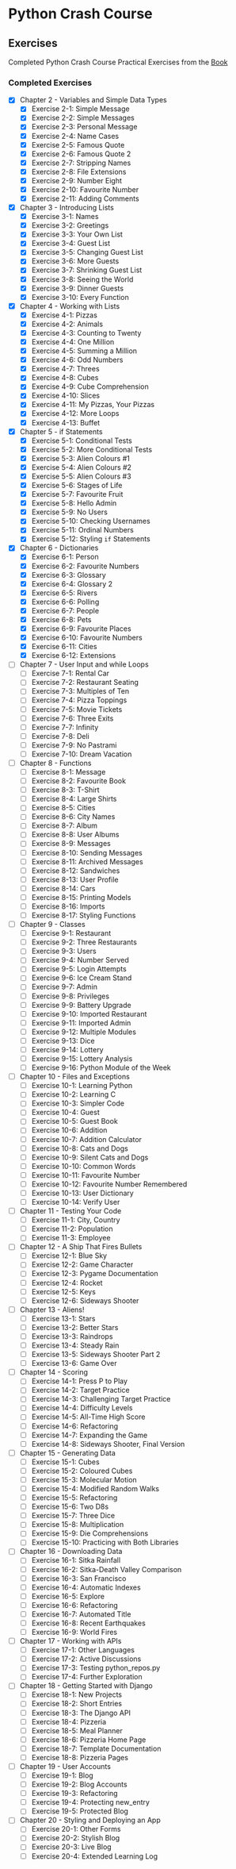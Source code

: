 # Python Crash Course

## Exercises
Completed Python Crash Course Practical Exercises from the [Book](https://nostarch.com/python-crash-course-3rd-edition)

### Completed Exercises
- [x] Chapter 2 - Variables and Simple Data Types
	- [x] Exercise 2-1: Simple Message
	- [x] Exercise 2-2: Simple Messages
	- [x] Exercise 2-3: Personal Message
	- [x] Exercise 2-4: Name Cases
	- [x] Exercise 2-5: Famous Quote
	- [x] Exercise 2-6: Famous Quote 2
	- [x] Exercise 2-7: Stripping Names
	- [x] Exercise 2-8: File Extensions
	- [x] Exercise 2-9: Number Eight
	- [x] Exercise 2-10: Favourite Number
	- [x] Exercise 2-11: Adding Comments
- [x] Chapter 3 - Introducing Lists
    - [x] Exercise 3-1: Names
    - [x] Exercise 3-2: Greetings
    - [x] Exercise 3-3: Your Own List
    - [x] Exercise 3-4: Guest List
    - [x] Exercise 3-5: Changing Guest List
    - [x] Exercise 3-6: More Guests
    - [x] Exercise 3-7: Shrinking Guest List
    - [x] Exercise 3-8: Seeing the World
    - [x] Exercise 3-9: Dinner Guests
    - [x] Exercise 3-10: Every Function
- [x] Chapter 4 - Working with Lists
    - [x] Exercise 4-1: Pizzas
    - [x] Exercise 4-2: Animals
    - [x] Exercise 4-3: Counting to Twenty
    - [x] Exercise 4-4: One Million
    - [x] Exercise 4-5: Summing a Million
    - [x] Exercise 4-6: Odd Numbers
    - [x] Exercise 4-7: Threes
    - [x] Exercise 4-8: Cubes
    - [x] Exercise 4-9: Cube Comprehension
    - [x] Exercise 4-10: Slices
    - [x] Exercise 4-11: My Pizzas, Your Pizzas
    - [x] Exercise 4-12: More Loops
    - [x] Exercise 4-13: Buffet
- [x] Chapter 5 - if Statements
    - [x] Exercise 5-1: Conditional Tests
    - [x] Exercise 5-2: More Conditional Tests
    - [x] Exercise 5-3: Alien Colours #1
    - [x] Exercise 5-4: Alien Colours #2
    - [x] Exercise 5-5: Alien Colours #3
    - [x] Exercise 5-6: Stages of Life
    - [x] Exercise 5-7: Favourite Fruit
    - [x] Exercise 5-8: Hello Admin
    - [x] Exercise 5-9: No Users
    - [x] Exercise 5-10: Checking Usernames
    - [x] Exercise 5-11: Ordinal Numbers
    - [x] Exercise 5-12: Styling `if` Statements
- [x] Chapter 6 - Dictionaries
    - [x] Exercise 6-1: Person
    - [x] Exercise 6-2: Favourite Numbers
    - [x] Exercise 6-3: Glossary
    - [x] Exercise 6-4: Glossary 2
    - [x] Exercise 6-5: Rivers
    - [x] Exercise 6-6: Polling
    - [x] Exercise 6-7: People
    - [x] Exercise 6-8: Pets
    - [x] Exercise 6-9: Favourite Places
    - [x] Exercise 6-10: Favourite Numbers
    - [x] Exercise 6-11: Cities
    - [x] Exercise 6-12: Extensions
- [ ] Chapter 7 - User Input and while Loops
    - [ ] Exercise 7-1: Rental Car
    - [ ] Exercise 7-2: Restaurant Seating
    - [ ] Exercise 7-3: Multiples of Ten
    - [ ] Exercise 7-4: Pizza Toppings
    - [ ] Exercise 7-5: Movie Tickets
    - [ ] Exercise 7-6: Three Exits
    - [ ] Exercise 7-7: Infinity
    - [ ] Exercise 7-8: Deli
    - [ ] Exercise 7-9: No Pastrami
    - [ ] Exercise 7-10: Dream Vacation
- [ ] Chapter 8 - Functions
    - [ ] Exercise 8-1: Message
    - [ ] Exercise 8-2: Favourite Book
    - [ ] Exercise 8-3: T-Shirt
    - [ ] Exercise 8-4: Large Shirts
    - [ ] Exercise 8-5: Cities
    - [ ] Exercise 8-6: City Names
    - [ ] Exercise 8-7: Album
    - [ ] Exercise 8-8: User Albums
    - [ ] Exercise 8-9: Messages
    - [ ] Exercise 8-10: Sending Messages
    - [ ] Exercise 8-11: Archived Messages
    - [ ] Exercise 8-12: Sandwiches
    - [ ] Exercise 8-13: User Profile
    - [ ] Exercise 8-14: Cars
    - [ ] Exercise 8-15: Printing Models
    - [ ] Exercise 8-16: Imports
    - [ ] Exercise 8-17: Styling Functions
- [ ] Chapter 9 - Classes
    - [ ] Exercise 9-1: Restaurant
    - [ ] Exercise 9-2: Three Restaurants
    - [ ] Exercise 9-3: Users
    - [ ] Exercise 9-4: Number Served
    - [ ] Exercise 9-5: Login Attempts
    - [ ] Exercise 9-6: Ice Cream Stand
    - [ ] Exercise 9-7: Admin
    - [ ] Exercise 9-8: Privileges
    - [ ] Exercise 9-9: Battery Upgrade
    - [ ] Exercise 9-10: Imported Restaurant
    - [ ] Exercise 9-11: Imported Admin
    - [ ] Exercise 9-12: Multiple Modules
    - [ ] Exercise 9-13: Dice
    - [ ] Exercise 9-14: Lottery
    - [ ] Exercise 9-15: Lottery Analysis
    - [ ] Exercise 9-16: Python Module of the Week
- [ ] Chapter 10 - Files and Exceptions
    - [ ] Exercise 10-1: Learning Python
    - [ ] Exercise 10-2: Learning C
    - [ ] Exercise 10-3: Simpler Code
    - [ ] Exercise 10-4: Guest
    - [ ] Exercise 10-5: Guest Book
    - [ ] Exercise 10-6: Addition
    - [ ] Exercise 10-7: Addition Calculator
    - [ ] Exercise 10-8: Cats and Dogs
    - [ ] Exercise 10-9: Silent Cats and Dogs
    - [ ] Exercise 10-10: Common Words
    - [ ] Exercise 10-11: Favourite Number
    - [ ] Exercise 10-12: Favourite Number Remembered
    - [ ] Exercise 10-13: User Dictionary
    - [ ] Exercise 10-14: Verify User
- [ ] Chapter 11 - Testing Your Code
    - [ ] Exercise 11-1: City, Country
    - [ ] Exercise 11-2: Population
    - [ ] Exercise 11-3: Employee
- [ ] Chapter 12 - A Ship That Fires Bullets
    - [ ] Exercise 12-1: Blue Sky
    - [ ] Exercise 12-2: Game Character
    - [ ] Exercise 12-3: Pygame Documentation
    - [ ] Exercise 12-4: Rocket
    - [ ] Exercise 12-5: Keys
    - [ ] Exercise 12-6: Sideways Shooter
- [ ] Chapter 13 - Aliens!
    - [ ] Exercise 13-1: Stars
    - [ ] Exercise 13-2: Better Stars
    - [ ] Exercise 13-3: Raindrops
    - [ ] Exercise 13-4: Steady Rain
    - [ ] Exercise 13-5: Sideways Shooter Part 2
    - [ ] Exercise 13-6: Game Over
- [ ] Chapter 14 - Scoring
    - [ ] Exercise 14-1: Press P to Play
    - [ ] Exercise 14-2: Target Practice
    - [ ] Exercise 14-3: Challenging Target Practice
    - [ ] Exercise 14-4: Difficulty Levels
    - [ ] Exercise 14-5: All-Time High Score
    - [ ] Exercise 14-6: Refactoring
    - [ ] Exercise 14-7: Expanding the Game
    - [ ] Exercise 14-8: Sideways Shooter, Final Version
- [ ] Chapter 15 - Generating Data
    - [ ] Exercise 15-1: Cubes
    - [ ] Exercise 15-2: Coloured Cubes
    - [ ] Exercise 15-3: Molecular Motion
    - [ ] Exercise 15-4: Modified Random Walks
    - [ ] Exercise 15-5: Refactoring
    - [ ] Exercise 15-6: Two D8s
    - [ ] Exercise 15-7: Three Dice
    - [ ] Exercise 15-8: Multiplication
    - [ ] Exercise 15-9: Die Comprehensions
    - [ ] Exercise 15-10: Practicing with Both Libraries
- [ ] Chapter 16 - Downloading Data
    - [ ] Exercise 16-1: Sitka Rainfall
    - [ ] Exercise 16-2: Sitka-Death Valley Comparison
    - [ ] Exercise 16-3: San Francisco
    - [ ] Exercise 16-4: Automatic Indexes
    - [ ] Exercise 16-5: Explore
    - [ ] Exercise 16-6: Refactoring
    - [ ] Exercise 16-7: Automated Title
    - [ ] Exercise 16-8: Recent Earthquakes
    - [ ] Exercise 16-9: World Fires
- [ ] Chapter 17 - Working with APIs
    - [ ] Exercise 17-1: Other Languages
    - [ ] Exercise 17-2: Active Discussions
    - [ ] Exercise 17-3: Testing python_repos.py
    - [ ] Exercise 17-4: Further Exploration
- [ ] Chapter 18 - Getting Started with Django
    - [ ] Exercise 18-1: New Projects
    - [ ] Exercise 18-2: Short Entries
    - [ ] Exercise 18-3: The Django API
    - [ ] Exercise 18-4: Pizzeria
    - [ ] Exercise 18-5: Meal Planner
    - [ ] Exercise 18-6: Pizzeria Home Page
    - [ ] Exercise 18-7: Template Documentation
    - [ ] Exercise 18-8: Pizzeria Pages
- [ ] Chapter 19 - User Accounts
    - [ ] Exercise 19-1: Blog
    - [ ] Exercise 19-2: Blog Accounts
    - [ ] Exercise 19-3: Refactoring
    - [ ] Exercise 19-4: Protecting new_entry
    - [ ] Exercise 19-5: Protected Blog
- [ ] Chapter 20 - Styling and Deploying an App
    - [ ] Exercise 20-1: Other Forms
    - [ ] Exercise 20-2: Stylish Blog
    - [ ] Exercise 20-3: Live Blog
    - [ ] Exercise 20-4: Extended Learning Log